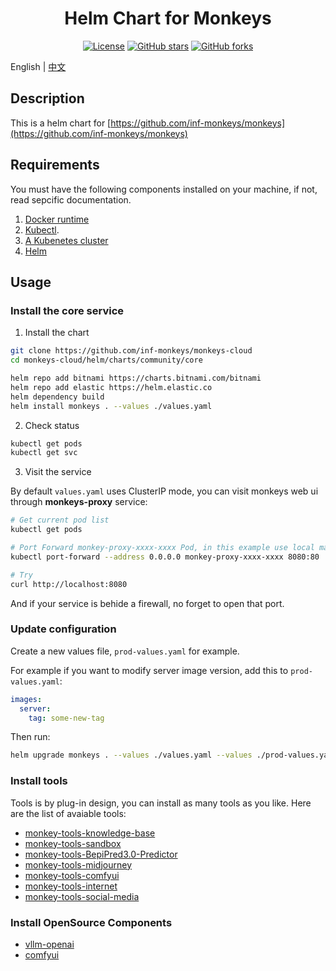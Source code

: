 <div align="center">

# Helm Chart for Monkeys

[![License](https://img.shields.io/github/license/inf-monkeys/monkeys-helm)](http://www.apache.org/licenses/LICENSE-2.0)
[![GitHub stars](https://img.shields.io/github/stars/inf-monkeys/monkeys-helm?style=social&label=Star&maxAge=2592000)](https://GitHub.com/inf-monkeys/monkeys-helm/stargazers/)
[![GitHub forks](https://img.shields.io/github/forks/inf-monkeys/monkeys-helm?style=social&label=Fork&maxAge=2592000)](https://github.com/inf-monkeys/monkeys-helm)

</div>

English | [中文](./README_zh.md)

## Description

This is a helm chart for [https://github.com/inf-monkeys/monkeys](https://github.com/inf-monkeys/monkeys)

## Requirements

You must have the following components installed on your machine, if not, read sepcific documentation.

1. [Docker runtime](https://docs.docker.com/engine/install/ubuntu/)
2. [Kubectl](https://kubernetes.io/docs/tasks/tools/install-kubectl-linux/).
3. [A Kubenetes cluster](https://minikube.sigs.k8s.io/docs/start/)
4. [Helm](https://helm.sh/docs/intro/install/)

## Usage

### Install the core service

1. Install the chart

```sh
git clone https://github.com/inf-monkeys/monkeys-cloud
cd monkeys-cloud/helm/charts/community/core

helm repo add bitnami https://charts.bitnami.com/bitnami
helm repo add elastic https://helm.elastic.co
helm dependency build
helm install monkeys . --values ./values.yaml
```

2. Check status

```sh
kubectl get pods
kubectl get svc
```

3. Visit the service


By default `values.yaml` uses ClusterIP mode, you can visit monkeys web ui through **monkeys-proxy** service:

```sh
# Get current pod list
kubectl get pods 

# Port Forward monkey-proxy-xxxx-xxxx Pod, in this example use local machine's 8080 port.
kubectl port-forward --address 0.0.0.0 monkey-proxy-xxxx-xxxx 8080:80

# Try
curl http://localhost:8080
```

And if your service is behide a firewall, no forget to open that port.

### Update configuration

Create a new values file, `prod-values.yaml` for example.

For example if you want to modify server image version, add this to `prod-values.yaml`:

```yaml
images:
  server:
    tag: some-new-tag
```

Then run:

```sh
helm upgrade monkeys . --values ./values.yaml --values ./prod-values.yaml --namespace monkeys
```

### Install tools

Tools is by plug-in design, you can install as many tools as you like. Here are the list of avaiable tools:

- [monkey-tools-knowledge-base](./helm/charts/community/tools/monkey-tools-knowledge-base/README.md)
- [monkey-tools-sandbox](./helm/charts/community/tools/monkey-tools-sandbox/README.md)
- [monkey-tools-BepiPred3.0-Predictor](./helm/charts/community/tools/monkey-tools-BepiPred3.0-Predictor/README.md)
- [monkey-tools-midjourney](./helm/charts/community/tools/monkey-tools-midjourney/README.md)
- [monkey-tools-comfyui](./helm/charts/community/tools/monkey-tools-comfyui/README.md)
- [monkey-tools-internet](./helm/charts/community/tools/monkey-tools-internet/README.md)
- [monkey-tools-social-media](./helm/charts/community/tools/monkey-tools-social-media/README.md)


### Install OpenSource Components

- [vllm-openai](./helm/charts/community/opensource/vllm/README.md)
- [comfyui](./helm/charts/community/opensource/comfyui/README.md)
